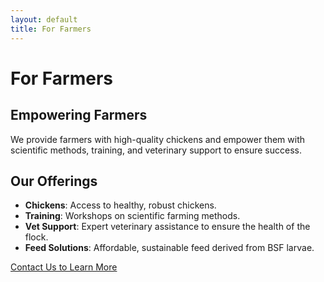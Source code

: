 ```yaml
---
layout: default
title: For Farmers
---
```


# For Farmers

## Empowering Farmers
We provide farmers with high-quality chickens and empower them with scientific methods, training, and veterinary support to ensure success.

## Our Offerings
- **Chickens**: Access to healthy, robust chickens.
- **Training**: Workshops on scientific farming methods.
- **Vet Support**: Expert veterinary assistance to ensure the health of the flock.
- **Feed Solutions**: Affordable, sustainable feed derived from BSF larvae.

[Contact Us to Learn More](contact.html)